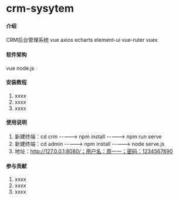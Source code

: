 # crm-sysytem

#### 介绍
CRM后台管理系统
vue
axios
echarts
element-ui
vue-ruter
vuex

#### 软件架构
vue 
node.js


#### 安装教程

1.  xxxx
2.  xxxx
3.  xxxx

#### 使用说明

1.  新建终端：cd crm -----> npm install -----> npm run serve
2.  新建终端：cd admin -----> npm install -----> node serve.js
3.  地址：http://127.0.0.1:8080/；用户名：周一一；密码：1234567890

#### 参与贡献

1.  xxxx
2.  xxxx
3.  xxxx

